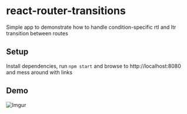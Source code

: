 # react-router-transitions
Simple app to demonstrate how to handle condition-specific rtl and ltr transition between routes

## Setup
Install dependencies, run `npm start` and browse to http://localhost:8080 and mess around with links

## Demo
![Imgur](http://i.imgur.com/9kuWub8.gifv)

